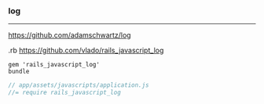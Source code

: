 ### log
---
https://github.com/adamschwartz/log

.rb
https://github.com/vlado/rails_javascript_log

```
gem 'rails_javascript_log'
bundle
```

```js
// app/assets/javascripts/application.js
//= require rails_javascript_log
```

```
```

